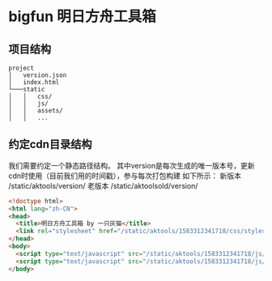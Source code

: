 # bigfun 明日方舟工具箱

## 项目结构

```
project
│   version.json
│   index.html
└───static
│   │   css/
│   │   js/
│   │   assets/
│   │   ...
```

## 约定cdn目录结构

我们需要约定一个静态路径结构。
其中version是每次生成的唯一版本号，更新cdn时使用（目前我们用的时间戳），参与每次打包构建 如下所示：
新版本    /static/aktools/version/
老版本    /static/aktoolsold/version/

```html
<!doctype html>
<html lang="zh-CN">
<head>
  <title>明日方舟工具箱 by 一只灰猫</title>
  <link rel="stylesheet" href="/static/aktools/1583312341718/css/styles.e5bba7d6100189ce2924.css">
</head>
<body>
  <script type="text/javascript" src="/static/aktools/1583312341718/js/runtime-es2015.44f7a62596b3847c435b.js"></script>
  <script type="text/javascript" src="/static/aktools/1583312341718/js/main-es5.90b36b5b3d64594fc2ee.js"></script>
</body>

```
